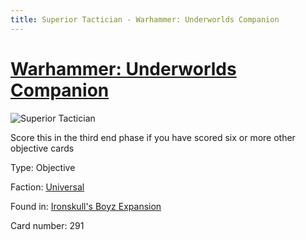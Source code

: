 ```yaml
---
title: Superior Tactician - Warhammer: Underworlds Companion
---
```


# [Warhammer: Underworlds Companion](https://guidokessels.github.io/wh-underworlds)

  

![Superior Tactician](https://warhammerunderworlds.com/wp-content/uploads/sites/6/2017/12/291_ENG-Superior-Tactician.png)

Score this in the third end phase if you have scored six or more other objective cards

Type: Objective

Faction: [Universal](https://guidokessels.github.io/wh-underworlds/factions/universal)

Found in: [Ironskull's Boyz Expansion](https://guidokessels.github.io/wh-underworlds/locations/ironskulls-boyz-expansion)

Card number: 291
